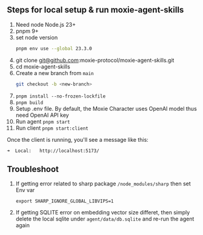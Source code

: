 ## Steps for local setup & run moxie-agent-skills

1. Need node Node.js 23+
2. pnpm 9+
3. set node version
    ```bash
    pnpm env use --global 23.3.0
    ```
4. git clone git@github.com:moxie-protocol/moxie-agent-skills.git
5. cd moxie-agent-skills
6. Create a new branch from `main`
    ```sh
    git checkout -b <new-branch>
    ```
7. `pnpm install --no-frozen-lockfile`
8. `pnpm build`
9. Setup .env file. By default, the Moxie Character uses OpenAI model thus need OpenAI API key
10. Run agent `pnpm start`
11. Run client `pnpm start:client`

Once the client is running, you'll see a message like this:

```
➜  Local:   http://localhost:5173/
```

## Troubleshoot

1. If getting error related to sharp package `/node_modules/sharp` then set Env var
    ```
    export SHARP_IGNORE_GLOBAL_LIBVIPS=1
    ```
2. If getting SQLITE error on embedding vector size differet, then simply delete the local sqlite under `agent/data/db.sqlite` and re-run the agent again
